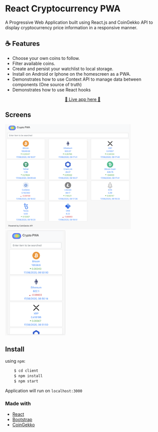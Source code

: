 # React Cryptocurrency PWA
A Progressive Web Application built using React.js and CoinGekko API to display cryptocurrency price information in a responsive manner.

## ☕️ Features
* Choose your own coins to follow.
* Filter available coins. 
* Create and persist your watchlist to local storage.
* Install on Android or Iphone on the homescreen as a PWA.
* Demonstrates how to use Context API to manage data between components (One source of truth)
* Demonstrates how to use React hooks


<div>
  <p align="center">
    <a href="https://crypto-pwa.surge.sh/" target="_blank">
    🌟 Live app here 🌟
    </a>
  </p>
</div>

## Screens
 <p float="left">
  <img src="git_img/screen-full.png" width="408" />
  <img src="git_img/screen-mobile.png" width="196" />

</p>

## Install

using `npm`:

```bash
    $ cd client
    $ npm install
    $ npm start
```
Application will run on `localhost:3000`

### Made with

* [React](https://reactjs.org/)
* [Bootstrap](https://getbootstrap.com/)
* [CoinGekko](https://www.coingecko.com/en/api#explore-api)




